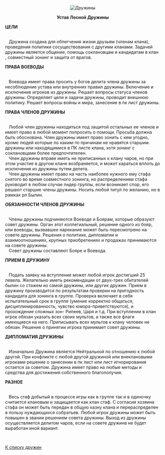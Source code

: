 &nbsp;

<p style='text-align: center'>
<img src="/img/tit_druzhins.jpg" alt='Дружины' />
</p>

<center>
<b>Устав Лесной Дружины</b>
</center>

<p><b>ЦЕЛИ</b>

<br>&nbsp;&nbsp;&nbsp;Дружина создана для облегчения жизни друзьям (членам клана),  проведения политики сосуществования с другими кланами. Задачей дружины является общение, помощь соклановцам и кандидатам в клан , совместный зонинг и защита от врагов. 

<p><b>ПРАВА ВОЕВОДЫ</b>

<br>&nbsp;&nbsp;&nbsp;Воевода имеет права просить у богов делита члена дружины за несоблюдение устава или внутренних правил дружины. Включение и исключение игроков из дружины. Решает вопросы статуса членов дружины. Определяет цели и задачи дружины, проводит внешнюю политику. Решает вопросы войны и мира, занесение в пк лист дружины.

<p><b>ПРАВА ЧЛЕНОВ ДРУЖИНЫ</b>

<br>&nbsp;&nbsp;&nbsp;Любой член дружины находиться под защитой остальных ее членов и имеет право в любой момент попросить о помощи. Просьба должна быть обоснована. Член дружины  имеет право зонить с кем угодно, кроме людей которые по каким-то причинам не нравятся старшим. дружины или находящимися в ПК листе клана, хотя зонинг с соклановцами более предпочтителен.
<br>&nbsp;&nbsp;&nbsp;Член дружины вправе иметь не приписанных к клану чаров, но при этом участие в другом клане возбраняется, и может караться вплоть до исключения из дружины путем делета.
<br>&nbsp;&nbsp;&nbsp;Член дружины имеет право на часть наиболее нужного ему стафа снятого во время совместного зонинга, но распределением стафа руководит в любом случае лидер группы, если возникает спор, его решают старшие члены дружины. Носить любой титул по желанию, но в рамках рп Былин.

<p><b>ОБЯЗАННОСТИ ЧЛЕНОВ ДРУЖИНЫ</b>

<br>&nbsp;&nbsp;&nbsp;Члены дружины подчиняются Воеводе и Боярам, которые образуют совет дружины. Орган этот коллегиальный, решение одного из бояр, или воеводы, вызвавшее нарекание может быть пересмотрено на совете дружины. Решения о политике, дипломатии и взаимоотношениях, крупных приобретениях и  продажах принимаются на совете дружины. 
<br>&nbsp;&nbsp;&nbsp;Совет дружины составляют Бояре и Воевода.

<p><b>ПРИЕМ В ДРУЖИНУ</b>

<br>&nbsp;&nbsp;&nbsp;Подать заявку на вступление может любой игрок достигший 25 левела. Желательно иметь рекомендации от двух-трех обитателей былин со стажем из самой дружины, или других дружин. Прием в дружину производится по результатам   проверки на пригодность кандидата для зонинга в группе. Проверка включает в себя испытательный срок в группе (умение корректно общаться, дисциплинированность, чувство юмора-приветствуются), и прохождение сложных зон- Рипеев, Царя и т.д. При вступлении в клан игрок обязан указать всех своих мультов, а также все флаги имеющиеся на него. Приписывать всех мультов к клану человек не обязан. Решение о принятии игрока принимает совет дружины.

<p><b>ДИПЛОМАТИЯ ДРУЖИНЫ</b>

<br>&nbsp;&nbsp;&nbsp;Изначально Дружина является Нейтральной по отношению к любой другой. При конфликте с любой другой дружиной или внеклановыми игроками решение о занесении в пк лист или лист игнорирования остается за советом. Дружина имеет право на любые методы и средства для достижения собственного благополучия. 

<p><b>РАЗНОЕ</b>

<br>&nbsp;&nbsp;&nbsp;Весь стаф добытый в процессе игры как в группе так и в одиночку считается клановым и защищается как клан стаф. С согласия хозяина стафа он может быть передан в общую казну клана и перераспределен в пользу нуждающихся собратьев. Любой игрок дружины может быть повышен в звании решением совета дружины. Выход из дружины осуществляется делитом  чаров, если на совете дружинв не будет выработан иной вариант.

<br/>
<p class='text-center'><a href='/clans/#list'>К списку дружин</a></p>
